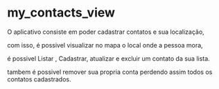 # my_contacts_view

O aplicativo consiste em poder cadastrar contatos e sua localização, 

com isso, é possivel visualizar no mapa o local onde a pessoa mora,

é possivel Listar , Cadastrar, atualizar e excluir um contato da sua lista.


tambem é possivel remover sua propria conta perdendo assim todos os contatos cadastrados.

